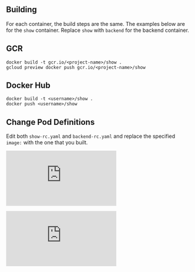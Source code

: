 Building
--------
For each container, the build steps are the same. The examples below
are for the `show` container. Replace `show` with `backend` for the
backend container.

GCR
---
    docker build -t gcr.io/<project-name>/show .
    gcloud preview docker push gcr.io/<project-name>/show

Docker Hub
----------
    docker build -t <username>/show .
    docker push <username>/show

Change Pod Definitions
----------------------
Edit both `show-rc.yaml` and `backend-rc.yaml` and replace the
specified `image:` with the one that you built.


[![Analytics](https://kubernetes-site.appspot.com/UA-36037335-10/GitHub/examples/environment-guide/containers/README.md?pixel)]()


[![Analytics](https://kubernetes-site.appspot.com/UA-36037335-10/GitHub/release-0.19.0/examples/environment-guide/containers/README.md?pixel)]()
